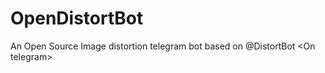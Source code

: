 # OpenDistortBot
An Open Source Image distortion telegram bot based on @DistortBot &lt;On telegram>
